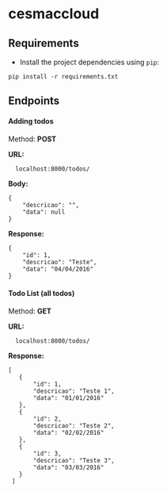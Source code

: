 # cesmaccloud
## Requirements
  * Install the project dependencies using `pip`:

```
pip install -r requirements.txt
```

## Endpoints
#### Adding todos
Method: **POST**

**URL:**
```
  localhost:8000/todos/
```

**Body:**
```
{
    "descricao": "",
    "data": null
}
```

**Response:**
```
{
    "id": 1,
    "descricao": "Teste",
    "data": "04/04/2016"
}
```

#### Todo List (all todos)
Method: **GET**

**URL:**
```
  localhost:8000/todos/
```

**Response:**
```
[
   {
       "id": 1,
       "descricao": "Teste 1",
       "data": "01/01/2016"
   },
   {
       "id": 2,
       "descricao": "Teste 2",
       "data": "02/02/2016"
   },
   {
       "id": 3,
       "descricao": "Teste 3",
       "data": "03/03/2016"
   }
 ]
```

